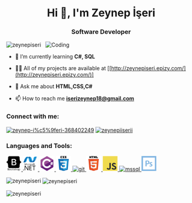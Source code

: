 <h1 align="center">Hi 👋, I'm Zeynep İşeri</h1>
<h3 align="center">Software Developer</h3>

<img align="right" alt="Coding" width="400" src="https://cdn.dribbble.com/users/330915/screenshots/3587000/media/cf9c914d04e017ab821bab2ee0bb87cb.gif"></img>

<p align="left"> <img src="https://komarev.com/ghpvc/?username=zeynepiseri&label=Profile%20views&color=0e75b6&style=flat" alt="zeynepiseri" /> </p>

- 🌱 I’m currently learning **C#, SQL**

- 👨‍💻 All of my projects are available at [[http://zeynepiseri.epizy.com/](http://zeynepiseri.epizy.com/)]

- 💬 Ask me about **HTML,CSS,C#**

- 📫 How to reach me **iserizeynep18@gmail.com**

<h3 align="left">Connect with me:</h3>
<p align="left">
<a href="https://linkedin.com/in/zeynep-i%c5%9feri-368402249" target="blank"><img align="center" src="https://raw.githubusercontent.com/rahuldkjain/github-profile-readme-generator/master/src/images/icons/Social/linked-in-alt.svg" alt="zeynep-i%c5%9feri-368402249" height="30" width="40" /></a>
<a href="https://instagram.com/zeynepiiserii" target="blank"><img align="center" src="https://raw.githubusercontent.com/rahuldkjain/github-profile-readme-generator/master/src/images/icons/Social/instagram.svg" alt="zeynepiiserii" height="30" width="40" /></a>
</p>

<h3 align="left">Languages and Tools:</h3>
<p align="left"> <a href="https://getbootstrap.com" target="_blank" rel="noreferrer"> <img src="https://raw.githubusercontent.com/devicons/devicon/master/icons/bootstrap/bootstrap-plain-wordmark.svg" alt="bootstrap" width="40" height="40"/> </a>  <a href="https://dotnet.microsoft.com/" target="_blank" rel="noreferrer"> <img src="https://raw.githubusercontent.com/devicons/devicon/master/icons/dot-net/dot-net-original-wordmark.svg" alt="dotnet" width="40" height="40"/> <a href="https://www.w3schools.com/cs/" target="_blank" rel="noreferrer"> <img src="https://raw.githubusercontent.com/devicons/devicon/master/icons/csharp/csharp-original.svg" alt="csharp" width="40" height="40"/> </a> <a href="https://www.w3schools.com/css/" target="_blank" rel="noreferrer"> <img src="https://raw.githubusercontent.com/devicons/devicon/master/icons/css3/css3-original-wordmark.svg" alt="css3" width="40" height="40"/> </a> <a href="https://git-scm.com/" target="_blank" rel="noreferrer"> <img src="https://www.vectorlogo.zone/logos/git-scm/git-scm-icon.svg" alt="git" width="40" height="40"/> </a> <a href="https://www.w3.org/html/" target="_blank" rel="noreferrer"> <img src="https://raw.githubusercontent.com/devicons/devicon/master/icons/html5/html5-original-wordmark.svg" alt="html5" width="40" height="40"/> </a> <a href="https://developer.mozilla.org/en-US/docs/Web/JavaScript" target="_blank" rel="noreferrer"> <img src="https://raw.githubusercontent.com/devicons/devicon/master/icons/javascript/javascript-original.svg" alt="javascript" width="40" height="40"/> </a> <a href="https://www.microsoft.com/en-us/sql-server" target="_blank" rel="noreferrer"> <img src="https://www.svgrepo.com/show/303229/microsoft-sql-server-logo.svg" alt="mssql" width="40" height="40"/> </a> <a href="https://www.photoshop.com/en" target="_blank" rel="noreferrer"> <img src="https://raw.githubusercontent.com/devicons/devicon/master/icons/photoshop/photoshop-line.svg" alt="photoshop" width="40" height="40"/> </a> </p>



<p><img align="left" src="https://github-readme-stats.vercel.app/api/top-langs?username=zeynepiseri&show_icons=true&locale=en&layout=compact" alt="zeynepiseri" /></p>

<p>&nbsp;<img align="center" src="https://github-readme-stats.vercel.app/api?username=zeynepiseri&show_icons=true&locale=en" alt="zeynepiseri" /></p>

<p><img align="center" src="https://github-readme-streak-stats.herokuapp.com/?user=zeynepiseri&" alt="zeynepiseri" /></p>
